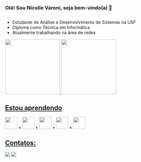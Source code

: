 ### Olá! Sou Nicolle Varoni, seja bem-vindo(a) 👋
##
- Estudante de Análise e Desenvolvimento de Sistemas na USF
- Diploma como Técnica em Informática
- Atualmente trabalhando na área de redes 

<div>
<a href="https://github.com/NicolleVaroni">
<img loading="lazy" height="180em" src="https://github-readme-stats.vercel.app/api/top-langs/?username=NicolleVaroni&layout=compact&langs_count=7&theme=blue_navy"/>
<img loading="lazy" height="180em" src="https://github-readme-stats.vercel.app/api?username=NicolleVaroni&show_icons=true&theme=blue_navy&include_all_commits=true&count_private=true"/>
</div>

## Estou aprendendo

<div style="display: inline-block;">
    <img loading="lazy" src="https://cdn.jsdelivr.net/gh/devicons/devicon@latest/icons/git/git-original.svg" width="40" height="40"/> •
    <img loading="lazy" src="https://cdn.jsdelivr.net/gh/devicons/devicon@latest/icons/cplusplus/cplusplus-plain.svg" width="40" height="40"/> •
    <img loading="lazy" src="https://cdn.jsdelivr.net/gh/devicons/devicon@latest/icons/html5/html5-plain.svg" width="40" height="40"/> •
    <img loading="lazy" src="https://cdn.jsdelivr.net/gh/devicons/devicon@latest/icons/css3/css3-plain.svg" width="40" height="40"/> •
    <img loading="lazy" src="https://cdn.jsdelivr.net/gh/devicons/devicon@latest/icons/javascript/javascript-plain.svg" width="40" height="40"/>
</div> 

## Contatos:
<a href = "mailto:nick.varoni@gmail.com"><img loading="lazy" src="https://img.shields.io/badge/Gmail-D14836?style=for-the-badge&logo=gmail&logoColor=white" target="_blank"></a>
<a href = "https://replit.com/@nicollevaroni"><img loading="lazy" src="https://img.shields.io/badge/replit-667881?style=for-the-badge&logo=replit&logoColor=white" target="_blank"></a>
       
